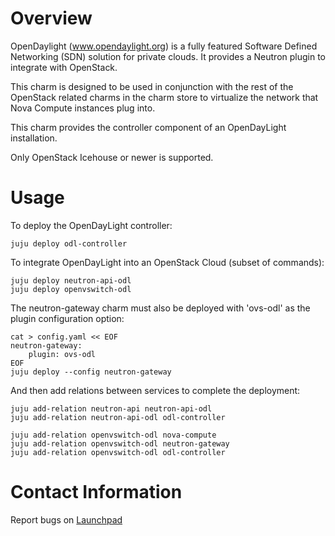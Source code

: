 # Overview

OpenDaylight (www.opendaylight.org) is a fully featured Software Defined Networking (SDN) solution for private clouds. It provides a Neutron plugin to
integrate with OpenStack.

This charm is designed to be used in conjunction with the rest of the OpenStack related charms in the charm store to virtualize the network that Nova Compute instances plug into.

This charm provides the controller component of an OpenDayLight installation.

Only OpenStack Icehouse or newer is supported.

# Usage

To deploy the OpenDayLight controller:

    juju deploy odl-controller

To integrate OpenDayLight into an OpenStack Cloud (subset of commands):

    juju deploy neutron-api-odl
    juju deploy openvswitch-odl

The neutron-gateway charm must also be deployed with 'ovs-odl' as the plugin configuration option:

    cat > config.yaml << EOF
    neutron-gateway:
        plugin: ovs-odl
    EOF
    juju deploy --config neutron-gateway

And then add relations between services to complete the deployment:

    juju add-relation neutron-api neutron-api-odl
    juju add-relation neutron-api-odl odl-controller

    juju add-relation openvswitch-odl nova-compute
    juju add-relation openvswitch-odl neutron-gateway
    juju add-relation openvswitch-odl odl-controller

# Contact Information

Report bugs on [Launchpad](http://bugs.launchpad.net/charms/+source/odl-controller/+filebug)
